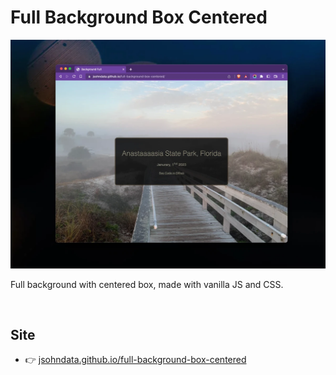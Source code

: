 # Full Background Box Centered
[![Screenshot](./images/readme.webp)](https://jsohndata.github.io/full-background-box-centered/)

Full background with centered box, made with vanilla JS and CSS.

<br>

## Site
* 👉  [jsohndata.github.io/full-background-box-centered](https://jsohndata.github.io/full-background-box-centered/)


